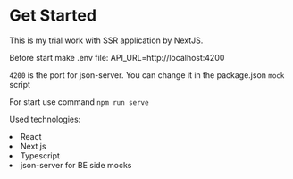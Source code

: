 # Get Started

This is my trial work with SSR application by NextJS.

Before start make .env file:
API_URL=http://localhost:4200

`4200` is the port for json-server.
You can change it in the package.json `mock` script

For start use command
`npm run serve`

Used technologies:

<li>React</li>
<li>Next js</li>
<li>Typescript</li>
<li>json-server for BE side mocks</li>
